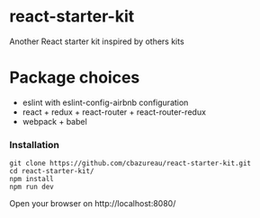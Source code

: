 # react-starter-kit
Another React starter kit inspired by others kits

# Package choices

- eslint with eslint-config-airbnb configuration
- react + redux + react-router + react-router-redux
- webpack + babel

### Installation
```
git clone https://github.com/cbazureau/react-starter-kit.git
cd react-starter-kit/
npm install
npm run dev
```

Open your browser on http://localhost:8080/
